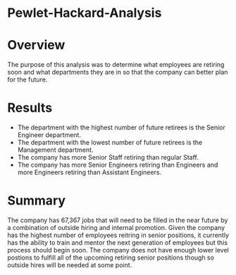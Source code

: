 # Pewlet-Hackard-Analysis
# Overview
The purpose of this analysis was to determine what employees are retiring soon and what departments they are in so that the company can better plan for the future. 
# Results
* The department with the highest number of future retirees is the Senior Engineer department.
* The department with the lowest number of future retirees is the Management department.
* The company has more Senior Staff retiring than regular Staff.
* The company has more Senior Engineers retiring than Engineers and more Engineers retiring than Assistant Engineers.
# Summary
The company has 67,367 jobs that will need to be filled in the near future by a combination of outside hiring and internal promotion. 
Given the company has the highest number of employees reitring in senior positions, it currently has the ability to train and mentor the next generation of employees but this process should begin soon. The company does not have enough lower level postions to fulfill all of the upcoming retiring senior positions though so outside hires will be needed at some point. 
